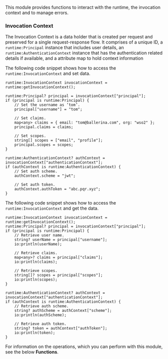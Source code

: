 This module provides functions to interact with the runtime, the invocation context and to manage errors.

### Invocation Context

The Invocation Context is a data holder that is created per request and preserved for a single request-response flow. It comprises of a unique ID, a `runtime:Principal` instance that includes user details, an `runtime:AuthenticationContext` instance that has the authentication related details if available, and a attribute map to hold context information

The following code snippet shows how to access the `runtime:InvocationContext` and set data.
```ballerina
runtime:InvocationContext invocationContext = runtime:getInvocationContext();

runtime:Principal? principal = invocationContext["principal"];
if (principal is runtime:Principal) {
    // Set the username as ‘tom’.
    principal["username"] = "tom";

    // Set claims.
    map<any> claims = { email: "tom@ballerina.com", org: "wso2" };
    principal.claims = claims;

    // Set scopes.
    string[] scopes = ["email", "profile"];
    principal.scopes = scopes;
}

runtime:AuthenticationContext? authContext = invocationContext["authenticationContext"];
if (authContext is runtime:AuthenticationContext) {
    // Set auth scheme.
    authContext.scheme = "jwt";

    // Set auth token.
    authContext.authToken = "abc.pqr.xyz";
}
```

The following code snippet shows how to access the `runtime:InvocationContext` and get the data.
```ballerina
runtime:InvocationContext invocationContext = runtime:getInvocationContext();
runtime:Principal? principal = invocationContext["principal"];
if (principal is runtime:Principal) {
    // Retrieve user name.
    string? userName = principal["username"];
    io:println(userName);

    // Retrieve claims.
    map<any>? claims = principal["claims"];
    io:println(claims);

    // Retrieve scopes.
    string[]? scopes = principal["scopes"];
    io:println(scopes);
}

runtime:AuthenticationContext? authContext = invocationContext["authenticationContext"];
if (authContext is runtime:AuthenticationContext) {
    // Retrieve auth scheme.
    string? authScheme = authContext["scheme"];
    io:println(authScheme);

    // Retrieve auth token.
    string? token = authContext["authToken"];
    io:println(token);
}
```

For information on the operations, which you can perform with this module, see the below **Functions**.
